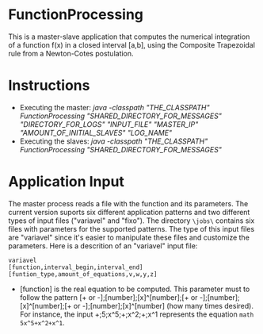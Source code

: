 # FunctionProcessing

This is a master-slave application that computes the numerical integration of a function f(x) in a closed interval [a,b], using the Composite Trapezoidal rule from a Newton-Cotes postulation.

# Instructions

- Executing the master: *java -classpath "THE_CLASSPATH" FunctionProcessing "SHARED_DIRECTORY_FOR_MESSAGES" "DIRECTORY_FOR_LOGS" "INPUT_FILE" "MASTER_IP" "AMOUNT_OF_INITIAL_SLAVES" "LOG_NAME"*
- Executing the slaves: *java -classpath "THE_CLASSPATH" FunctionProcessing "SHARED_DIRECTORY_FOR_MESSAGES"*

# Application Input

The master process reads a file with the function and its parameters. The current version suports six different application patterns and two different types of input files ("variavel" and "fixo"). The directory `\jobs\` contains six files with parameters for the supported patterns. The type of this input files are "variavel" since it's easier to manipulate these files and customize the parameters. Here is a descrition of an "variavel" input file:

```
variavel
[function,interval_begin,interval_end]
[funtion_type,amount_of_equations,v,w,y,z]
```
- [function] is the real equation to be computed. This parameter must to follow the pattern [+ or -];[number];[x]^[number];[+ or -];[number];[x]^[number];[+ or -];[number];[x]^[number] (how many times desired). For instance, the input +;5;x^5;+;x^2;+;x^1 represents the equation ```math 5x^5+x^2+x^1```.
